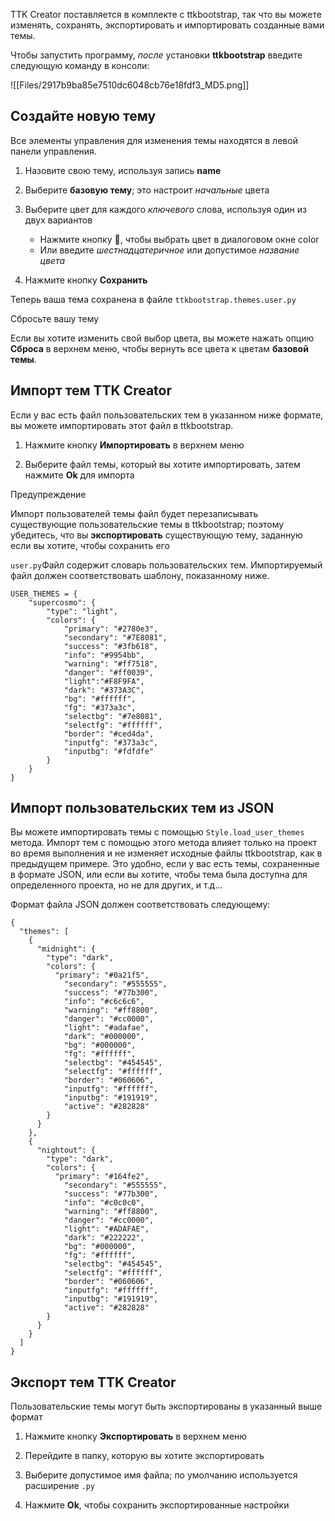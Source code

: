 [](https://github.com/israel-dryer/ttkbootstrap/edit/master/docs/themes/themecreator.md "Отредактируйте эту страницу")

TTK Creator поставляется в комплекте с ttkbootstrap, так что вы можете изменять, сохранять, экспортировать и импортировать созданные вами темы.

Чтобы запустить программу, _после_ установки **ttkbootstrap** введите следующую команду в консоли:

![[Files/2917b9ba85e7510dc6048cb76e18fdf3_MD5.png]]

## Создайте новую тему

Все элементы управления для изменения темы находятся в левой панели управления.

1.  Назовите свою тему, используя запись **name**
    
2.  Выберите **базовую тему**; это настроит _начальные_ цвета
    
3.  Выберите цвет для каждого _ключевого_ слова, используя один из двух вариантов
    
    -   Нажмите кнопку 🎨, чтобы выбрать цвет в диалоговом окне color
    -   Или введите _шестнадцатеричное_ или допустимое _название цвета_
4.  Нажмите кнопку **Сохранить**
    

Теперь ваша тема сохранена в файле `ttkbootstrap.themes.user.py`

Сбросьте вашу тему

Если вы хотите изменить свой выбор цвета, вы можете нажать опцию **Сброса** в верхнем меню, чтобы вернуть все цвета к цветам **базовой темы**.

## Импорт тем TTK Creator

Если у вас есть файл пользовательских тем в указанном ниже формате, вы можете импортировать этот файл в ttkbootstrap.

1.  Нажмите кнопку **Импортировать** в верхнем меню
    
2.  Выберите файл темы, который вы хотите импортировать, затем нажмите **Ok** для импорта
    

Предупреждение

Импорт пользователей темы файл будет перезаписывать существующие пользовательские темы в ttkbootstrap; поэтому убедитесь, что вы **экспортировать** существующую тему, заданную если вы хотите, чтобы сохранить его

`user.py`Файл содержит словарь пользовательских тем. Импортируемый файл должен соответствовать шаблону, показанному ниже.

```
USER_THEMES = {
    "supercosmo": {
        "type": "light",
        "colors": {
            "primary": "#2780e3",
            "secondary": "#7E8081",
            "success": "#3fb618",
            "info": "#9954bb",
            "warning": "#ff7518",
            "danger": "#ff0039",
            "light":"#F8F9FA",
            "dark": "#373A3C",
            "bg": "#ffffff",
            "fg": "#373a3c",
            "selectbg": "#7e8081",
            "selectfg": "#ffffff",
            "border": "#ced4da",
            "inputfg": "#373a3c",
            "inputbg": "#fdfdfe"
        }
    }
}

```

## Импорт пользовательских тем из JSON

Вы можете импортировать темы с помощью `Style.load_user_themes` метода. Импорт тем с помощью этого метода влияет только на проект во время выполнения и не изменяет исходные файлы ttkbootstrap, как в предыдущем примере. Это удобно, если у вас есть темы, сохраненные в формате JSON, или если вы хотите, чтобы тема была доступна для определенного проекта, но не для других, и т.д...

Формат файла JSON должен соответствовать следующему:

```
{
  "themes": [
    {
      "midnight": {
        "type": "dark",
        "colors": {
          "primary": "#0a21f5",
            "secondary": "#555555",
            "success": "#77b300",
            "info": "#c6c6c6",
            "warning": "#ff8800",
            "danger": "#cc0000",
            "light": "#adafae",
            "dark": "#000000",
            "bg": "#000000",
            "fg": "#ffffff",
            "selectbg": "#454545",
            "selectfg": "#ffffff",
            "border": "#060606",
            "inputfg": "#ffffff",
            "inputbg": "#191919",
            "active": "#282828"
        }
      }
    },
    {
      "nightout": {
        "type": "dark",
        "colors": {
          "primary": "#164fe2",
            "secondary": "#555555",
            "success": "#77b300",
            "info": "#c0c0c0",
            "warning": "#ff8800",
            "danger": "#cc0000",
            "light": "#ADAFAE",
            "dark": "#222222",
            "bg": "#000000",
            "fg": "#ffffff",
            "selectbg": "#454545",
            "selectfg": "#ffffff",
            "border": "#060606",
            "inputfg": "#ffffff",
            "inputbg": "#191919",
            "active": "#282828"
        }
      }
    }
  ]
}

```

## Экспорт тем TTK Creator

Пользовательские темы могут быть экспортированы в указанный выше формат

1.  Нажмите кнопку **Экспортировать** в верхнем меню
    
2.  Перейдите в папку, которую вы хотите экспортировать
    
3.  Выберите допустимое имя файла; по умолчанию используется расширение `.py`
    
4.  Нажмите **Ok**, чтобы сохранить экспортированные настройки